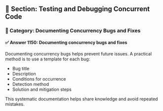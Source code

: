 ## 📘 Section: Testing and Debugging Concurrent Code  
### 🔹 Category: Documenting Concurrency Bugs and Fixes  
#### ✅ Answer 1150: Documenting concurrency bugs and fixes

Documenting concurrency bugs helps prevent future issues. A practical method is to use a template for each bug:

- Bug title
- Description
- Conditions for occurrence
- Detection method
- Solution and mitigation steps

This systematic documentation helps share knowledge and avoid repeated mistakes.
